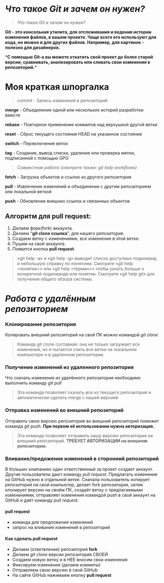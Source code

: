 
# *Что такое Git и зачем он нужен?*



>*Что такое Git и зачем он нужен?*

**Git - это консольная утилита, для отслеживания и ведения истории изменения файлов, в вашем проекте. Чаще всего его используют для кода, но можно и для других файлов. Например, для картинок - полезно для дизайнеров.**

\***С помощью Git-a вы можете откатить свой проект до более старой версии, сравнивать, анализировать или сливать свои изменения в репозиторий.***

# Моя краткая шпоргалка

>*commit* - Запись изменений в репозиторий

 **merge** - Объединение одной или нескольких историй разработки вместе

   **rebase** - Повторное применение коммитов над верхушкой другой ветки

   **reset** - Сброс текущего состояния HEAD на указанное состояние

   **switch** - Переключение веток

   **tag** - Создание, вывод списка, удаление или проверка метки, подписанной с помощью GPG

>*Совместная работа (смотрите также: git help workflows)*

   **fetch** - Загрузка объектов и ссылок из другого репозитория

   **pull** - Извлечение изменений и объединение с другим репозиторием или локальной веткой

   **push** - Обновление внешних ссылок и связанных объектов

   ## Алгоритм для pull request:

   1. Делаем форк(fork) аккаунта.
   2. Делаем "**git clone ссылка**", для нашего репозитория.
   3. Создаем ветку с изменениями, все изменение в этой ветке.
   4. Пушим на свой аккаунта.
   5. Появится кнопка **pull request**.


>«git help -a» и «git help -g» выводит список доступных подкоманд
и небольшую справку по понятиям. Смотрите «git help <понятие>»
или «git help <термин>» чтобы узнать больше о конкретной подкоманде
или понятии.
Смотрите «git help git» для получения общего обзора системы.


# *Работа с удалённым репозиторием*

### Клонирование репозитория
Копировать внешний репозиторий на свой ПК можно командой *git clone*

>Команда git clone составная: она не только загружает все изменения, но и пытается слить  все ветки на локальном компьютере и в удаленном репозитории.

### Получение изменений из удаленного репозитория
Что скачать изменения из удалённого репозитория необходимо выполнить команду *git pull*
>Эта команда позволяет скачать все из текущего репозитория и автоматически сделать merge с нашей версией

### Отправка изменений во внешний репозиторий
Отправить свою версию репозитория во внешний репозиторий поможет команда *git push*. **При первом её использовании нужна авторизация.**
>Эта команда позволяет отправить нашу версию репозитория на внешний репозиторий. **ТРЕБУЕТ АВТОРИЗАЦИИ на внешнем репозитории.**

### Вливание/предожение изменений в сторонний репозиторий
В больших компаниях один ответственный за проект создает аккаунт. Другие пользователи дают команду *pull request*. Предлагать изменения на GitHub нужно в отдельной ветке. Сначала пользователь копирует репозиторий на свой компьютер, делает fork репозитория, затем клонирует версию на своём ПК, создаёт ветку с предлагаемыми изменениями, отправляет изменения командой push в свой аккаунт на GitHub и даёт команду *pull request*. 

#### pull request
* команда для предложения изменений
* запрос на вливание изменений в репозиторий

#### Как сделать pull request
* Делаем   (ответвление) репозитория **fork**
* Делаем *git clone*   версии репозитория СВОЕЙ
* Создаем новую ветку и в НЕЕ вносим свои изменения
* Фиксируем изменения (делаем коммиты)
* Отправляем свою версию в свой GitHub
* На сайте GitHub нажимаем кнопку **pull request**

